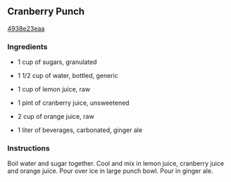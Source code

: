 ## Cranberry Punch

[4938e23eaa](http://www.food.com/recipe/cranberry-punch-267799)

### Ingredients

 - 1 cup of sugars, granulated

 - 1 1/2 cup of water, bottled, generic

 - 1 cup of lemon juice, raw

 - 1 pint of cranberry juice, unsweetened

 - 2 cup of orange juice, raw

 - 1 liter of beverages, carbonated, ginger ale

### Instructions

Boil water and sugar together. Cool and mix in lemon juice, cranberry juice and orange juice. Pour over ice in large punch bowl. Pour in ginger ale.